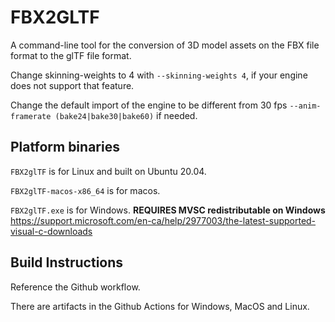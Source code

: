 # FBX2GLTF

A command-line tool for the conversion of 3D model assets on the FBX file format to the glTF file format. 

Change skinning-weights to 4 with `--skinning-weights 4`, if your engine does not support that feature.

Change the default import of the engine to be different from 30 fps `--anim-framerate (bake24|bake30|bake60)` if needed.

## Platform binaries

`FBX2glTF` is for Linux and built on Ubuntu 20.04.

`FBX2glTF-macos-x86_64` is for macos.

`FBX2glTF.exe` is for Windows. **REQUIRES MVSC redistributable on Windows** https://support.microsoft.com/en-ca/help/2977003/the-latest-supported-visual-c-downloads

## Build Instructions

Reference the Github workflow.

There are artifacts in the Github Actions for Windows, MacOS and Linux.
